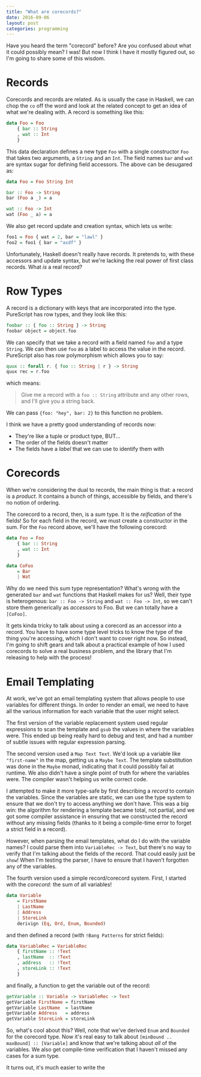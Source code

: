```yaml
---
title: "What are corecords?"
date: 2016-09-06
layout: post
categories: programming
---
```


Have you heard the term "corecord" before?
Are you confused about what it could possibly mean?
I was!
But now I think I have it mostly figured out, so I'm going to share some of this wisdom.

# Records

Corecords and records are related.
As is usually the case in Haskell, we can chop the `co` off the word and look at the related concept to get an idea of what we're dealing with.
A record is something like this:

```haskell
data Foo = Foo
    { bar :: String
    , wat :: Int
    }
```

This data declaration defines a new type `Foo` with a single constructor `Foo` that takes two arguments, a `String` and an `Int`.
The field names `bar` and `wat` are syntax sugar for defining field accessors.
The above can be desugared as:

```haskell
data Foo = Foo String Int

bar :: Foo -> String
bar (Foo a _) = a

wat :: Foo -> Int
wat (Foo _ a) = a
```

We also get record update and creation syntax, which lets us write:

```haskell
foo1 = Foo { wat = 2, bar = "lawl" }
foo2 = foo1 { bar = "asdf" }
```

Unfortunately, Haskell doesn't really have records.
It pretends to, with these accessors and update syntax, but we're lacking the real power of first class records.
What *is* a real record?

# Row Types

A record is a dictionary with keys that are incorporated into the type.
PureScript has row types, and they look like this:

```haskell
foobar :: { foo :: String } -> String
foobar object = object.foo
```

We can specify that we take a record with a field named `foo` and a type `String`.
We can then use `foo` as a label to access the value in the record.
PureScript also has row polymorphism which allows you to say:

```haskell
quux :: forall r. { foo :: String | r } -> String
quux rec = r.foo
```

which means:

> Give me a record with a `foo :: String` attribute and any other rows, and I'll give you a string back.

We can pass `{foo: "hey", bar: 2}` to this function no problem.

I think we have a pretty good understanding of records now:

- They're like a tuple or product type, BUT...
- The order of the fields doesn't matter
- The fields have a *label* that we can use to identify them with

# Corecords

When we're considering the dual to records, the main thing is that: a record is a *product*.
It contains a bunch of things, accessible by fields, and there's no notion of ordering.

The corecord to a record, then, is a *sum* type.
It is the *reification* of the fields!
So for each field in the record, we must create a constructor in the sum.
For the `Foo` record above, we'll have the following corecord:

```haskell
data Foo = Foo
    { bar :: String
    , wat :: Int
    }

data CoFoo
    = Bar
    | Wat
```

Why do we need this sum type representation?
What's wrong with the generated `bar` and `wat` functions that Haskell makes for us?
Well, their type is heterogenous: `bar :: Foo -> String` and `wat :: Foo -> Int`, so we can't store them generically as *accessors* to Foo.
But we can totally have a `[CoFoo]`.

It gets kinda tricky to talk about using a corecord as an accessor into a record.
You have to have some type level tricks to know the type of the thing you're accessing, which I don't want to cover right now.
So instead, I'm going to shift gears and talk about a practical example of how I used corecords to solve a real business problem, and the library that I'm releasing to help with the process!

# Email Templating

At work, we've got an email templating system that allows people to use variables for different things.
In order to render an email, we need to have all the various information for each variable that the user might select.

The first version of the variable replacement system used regular expressions to scan the template and `gsub` the values in where the variables were.
This ended up being really hard to debug and test, and had a number of subtle issues with regular expression parsing.

The second version used a `Map Text Text`.
We'd look up a variable like `"first-name"` in the map, getting us a `Maybe Text`.
The template substitution was done in the `Maybe` monad, indicating that it could possibly fail at runtime.
We also didn't have a single point of truth for where the variables were.
The compiler wasn't helping us write correct code.

I attempted to make it more type-safe by first describing a *record* to contain the variables.
Since the variables are static, we can use the type system to ensure that we don't try to access anything we don't have.
This was a big win: the algorithm for rendering a template became total, not partial, and we got some compiler assistance in ensuring that we constructed the record without any missing fields (thanks to it being a compile-time error to forget a strict field in a record).

However, when parsing the email templates, what do I do with the variable names?
I could parse them into `VariableRec -> Text`, but there's no way to verify that I'm talking about the fields of the record.
That could easily just be `show`!
When I'm testing the parser, I have to ensure that I haven't forgotten any of the variables.

The fourth version used a simple record/corecord system.
First, I started with the *corecord*: the sum of all variables!

```haskell
data Variable
    = FirstName
    | LastName
    | Address
    | StoreLink
    derivign (Eq, Ord, Enum, Bounded)
```

and then defined a record (with `!Bang Patterns` for strict fields):

```haskell
data VariableRec = VariableRec
    { firstName :: !Text
    , lastName  :: !Text
    , address   :: !Text
    , storeLink :: !Text
    }
```

and finally, a function to get the variable out of the record:


```haskell
getVariable :: Variable -> VariableRec -> Text
getVariable FirstName = firstName
getVariable LastName  = lastName
getVariable Address   = address
getVariable StoreLink = storeLink
```

So, what's cool about this? Well, note that we've derived `Enum` and `Bounded` for the corecord type.
Now it's real easy to talk about `[minBound .. maxBound] :: [Variable]` and know that we're talking about *all* of the variables.
We also get compile-time verification that I haven't missed any cases for a sum type.

It turns out, it's much easier to write the 
